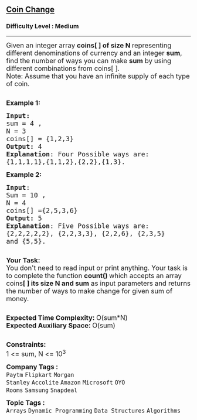 <h2><a href="https://practice.geeksforgeeks.org/problems/coin-change2448/1?page=4&sortBy=submissions">Coin Change</a></h2><h3>Difficulty Level : Medium</h3><hr><div class="problems_problem_content__Xm_eO"><p><span style="font-size:18px">Given an integer&nbsp;array <strong>coins[ ] of size N&nbsp;</strong>representing different denominations of currency and an integer <strong>sum</strong>, find the number of ways you can make <strong>sum</strong> by using different combinations from coins[ ]. &nbsp;<br>
Note: Assume that you have an infinite supply of each type of coin.&nbsp; </span></p>

<p><br>
<span style="font-size:18px"><strong>Example 1:</strong></span></p>

<pre><span style="font-size:18px"><strong>Input:</strong>
sum = 4 , 
N = 3
coins[] = {1,2,3}
<strong>Output:</strong> 4
<strong>Explanation</strong>: Four Possible ways are:
{1,1,1,1},{1,1,2},{2,2},{1,3}.</span>
</pre>

<p><span style="font-size:18px"><strong>Example 2:</strong></span></p>

<pre><span style="font-size:18px"><strong>Input</strong>:
Sum = 10 , 
N = 4
coins[] ={2,5,3,6}
<strong>Output:</strong> 5
<strong>Explanation</strong>: Five Possible ways are:
{2,2,2,2,2}, {2,2,3,3}, {2,2,6}, {2,3,5} 
and {5,5}.
</span></pre>

<p><br>
<span style="font-size:18px"><strong>Your Task:</strong><br>
You don't need to read input or print anything. Your task is to complete the function&nbsp;<strong>count()&nbsp;</strong>which accepts an array coins<strong>[ ] its size N&nbsp;and sum</strong>&nbsp;as input parameters and returns the number of ways to make change for given sum of money.&nbsp;</span></p>

<p><br>
<span style="font-size:18px"><strong>Expected Time Complexity:&nbsp;</strong>O(sum*N)<br>
<strong>Expected Auxiliary Space:&nbsp;</strong>O(sum)</span></p>

<p><br>
<span style="font-size:18px"><strong>Constraints:</strong><br>
1 &lt;= sum, N&nbsp;&lt;= 10<sup>3</sup></span></p>
</div><p><span style=font-size:18px><strong>Company Tags : </strong><br><code>Paytm</code>&nbsp;<code>Flipkart</code>&nbsp;<code>Morgan Stanley</code>&nbsp;<code>Accolite</code>&nbsp;<code>Amazon</code>&nbsp;<code>Microsoft</code>&nbsp;<code>OYO Rooms</code>&nbsp;<code>Samsung</code>&nbsp;<code>Snapdeal</code>&nbsp;<br><p><span style=font-size:18px><strong>Topic Tags : </strong><br><code>Arrays</code>&nbsp;<code>Dynamic Programming</code>&nbsp;<code>Data Structures</code>&nbsp;<code>Algorithms</code>&nbsp;